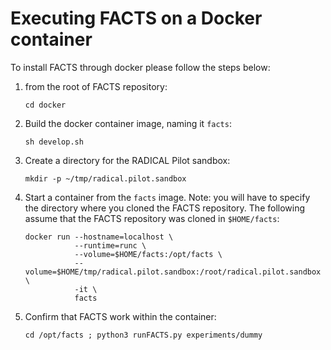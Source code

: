 # Executing FACTS on a Docker container

To install FACTS through docker please follow the steps below:

1. from the root of FACTS repository:

   ```shell
   cd docker
   ```

2. Build the docker container image, naming it `facts`:

   ```shell
   sh develop.sh
   ```

3. Create a directory for the RADICAL Pilot sandbox:

   ```shell
   mkdir -p ~/tmp/radical.pilot.sandbox
   ```

4. Start a container from the `facts` image. Note: you will have to specify the directory where you cloned the FACTS repository. The following assume that the FACTS repository was cloned in `$HOME/facts`:

   ```shell
   docker run --hostname=localhost \
              --runtime=runc \
              --volume=$HOME/facts:/opt/facts \
              --volume=$HOME/tmp/radical.pilot.sandbox:/root/radical.pilot.sandbox \
              -it \
              facts
   ```

5. Confirm that FACTS work within the container:

   ```shell
   cd /opt/facts ; python3 runFACTS.py experiments/dummy
   ```